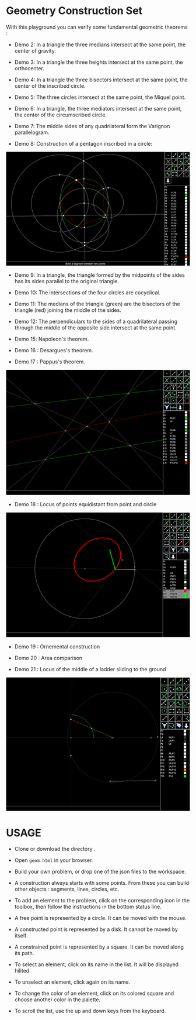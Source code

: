 # Geometry Construction Set

With this playground you can verify some fundamental geometric theorems :

* Demo 2: In a triangle the three medians intersect at the same point, the center of gravity.

* Demo 3: In a triangle the three heights intersect at the same point, the orthocenter.

* Demo 4: In a triangle the three bisectors intersect at the same point, the center of the inscribed circle.

* Demo 5: The three circles intersect at the same point, the Miquel point.

* Demo 6: In a triangle, the three mediators intersect at the same point, the center of the circumscribed circle.

* Demo 7: The middle sides of any quadrilateral form the Varignon parallelogram.

* Demo 8: Construction of a pentagon inscribed in a circle:

![demo08](demo08.png)

* Demo 9: In a triangle, the triangle formed by the midpoints of the sides has its sides parallel to the original triangle.

* Demo 10: The intersections of the four circles are cocyclical.

* Demo 11: The medians of the triangle (green) are the bisectors of the triangle (red) joining the middle of the sides.

* Demo 12: The perpendiculars to the sides of a quadrilateral passing through the middle of the opposite side intersect at the same point.

* Demo 15: Napoleon's theorem.

* Demo 16 : Desargues's theorem.

* Demo 17 : Pappus's theorem.

![demo17](demo17.png)

* Demo 18 : Locus of points equidistant from point and circle

![demo18](demo18.png)

* Demo 19 : Ornemental construction

* Demo 20 : Area comparison

* Demo 21 : Locus of the middle of a ladder sliding to the ground

![demo21](demo21.png)


# USAGE

* Clone or download the directory .

* Open `geom.html` in your browser.

* Build your own problem, or drop one of the json files to the workspace.

* A construction always starts with some points. From these you can build other objects : segments, lines, circles, etc. 

* To add an element to the problem, click on the corresponding icon in the toolbox, then follow the instructions in the bottom status line.

* A free point is represented by a circle. It can be moved with the mouse.

* A constructed point is represented by a disk. It cannot be moved by itself.

* A constrained point is represented by a square. It can be moved along its path.

* To select an element, click on its name in the list. It will be displayed hilited.

* To unselect an element, click again on its name.

* To change the color of an element, click on its colored square and choose another color in the palette.

* To scroll the list, use the up and down keys from the keyboard.
